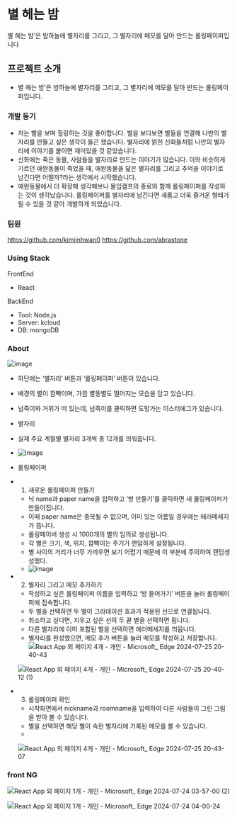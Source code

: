 # 별 헤는 밤

별 헤는 밤’은 밤하늘에 별자리를 그리고, 그 별자리에 메모를 달아 만드는 롤링페이퍼입니다

## 프로젝트 소개
- 별 헤는 밤’은 밤하늘에 별자리를 그리고, 그 별자리에 메모를 달아 만드는 롤링페이퍼입니다.

### 개발 동기

- 저는 별을 보며 힐링하는 것을 좋아합니다. 별을 보다보면 별들을 연결해 나만의 별자리를 만들고 싶은 생각이 들곤 했습니다. 별자리에 얽힌 신화들처럼 나만의 별자리에 이야기를 붙이면 재미있을 것 같았습니다.
- 신화에는 죽은 동물, 사람들을 별자리로 만드는 이야기가 많습니다. 이와 비슷하게 기르던 애완동물이 죽었을 때, 애완동물을 닮은 별자리를 그리고 추억을 이야기로 남긴다면 어떨까?라는 생각에서 시작했습니다.
- 애완동물에서 더 확장해 생각해보니 몰입캠프의 종료와 함께 롤링페이퍼를 작성하는 것이 생각났습니다. 롤링페이퍼를 별자리에 남긴다면 새롭고 더욱 즐거운 형태가 될 수 있을 것 같아 개발하게 되었습니다.

### 팀원
 https://github.com/kimjinhwan0
 https://github.com/abrastone

### Using Stack
 FrontEnd
- React

BackEnd
- Tool: Node.js
- Server: kcloud
- DB: mongoDB

### About
![image](https://github.com/user-attachments/assets/6624dbf6-047e-4507-8e22-0d4b97cc8b6e)
- 하단에는 ‘별자리’ 버튼과 ‘롤링페이퍼’ 버튼이 있습니다.
- 배경의 별이 깜빡이며, 가끔 별똥별도 떨어지는 모습을 담고 있습니다.
- 넙죽이와 거위가 떠 있는데, 넙죽이를 클릭하면 도망가는 이스터에그가 있습니다.

- 별자리
- 실제 주요 계절별 별자리 3개씩 총 12개를 띄워줍니다.
- ![image](https://github.com/user-attachments/assets/1443d702-2e0b-46a8-82f6-982c1c3172fc)


- 롤링페이퍼
- 1. 새로운 롤링페이퍼 만들기
    - 닉 name과 paper name을 입력하고 ‘방 만들기’를 클릭하면 새 롤링페이퍼가 만들어집니다.
    - 이때 paper name은 중복될 수 없으며, 이미 있는 이름일 경우에는 에러메세지가 뜹니다.
    - 롤링페이버 생성 시 1000개의 별의 임의로 생성됩니다.
    - 각 별은 크기, 색, 위치, 깜빡이는 주기가 랜덤하게 설정됩니다.
    - 별 사이의 거리가 너무 가까우면 보기 어렵기 때문에 이 부분에 주의하여 랜덤생성했다.
    - ![image](https://github.com/user-attachments/assets/35d01e00-5667-494f-a533-0dd2b4dfd699)

 
- 2. 별자리 그리고 메모 추가하기
    - 작성하고 싶은 롤링페이퍼 이름을 입력하고 ‘방 들어가기’ 버튼을 눌러 롤링페이퍼에 접속합니다.
    - 두 별을 선택하면 두 별이 그라데이션 효과가 적용된 선으로 연결됩니다.
    - 취소하고 싶다면, 지우고 싶은 선의 두 끝 별을 선택하면 됩니다.
    - 다른 별자리에 이미 포함된 별을 선택하면 에러메세지를 띄웁니다.
    - 별자리를 완성했으면, 메모 추가 버튼을 눌러 메모를 작성하고 저장합니다.
   ![React App 외 페이지 4개 - 개인 - Microsoft_ Edge 2024-07-25 20-40-43](https://github.com/user-attachments/assets/d934c7c1-b926-43da-94e1-7ca50a024bfe)

   ![React App 외 페이지 4개 - 개인 - Microsoft_ Edge 2024-07-25 20-40-12 (1)](https://github.com/user-attachments/assets/f603d231-31fb-48f3-8777-ffd74eae38a1)


- 3. 롤링페이퍼 확인
    - 시작화면에서 nickname과 roomname을 입력하여 다른 사람들이 그린 그림을 받아 볼 수 있습니다.
    - 별을 선택하면 해당 별이 속한 별자리에 기록된 메모를 볼 수 있습니다.
    - 
  ![React App 외 페이지 4개 - 개인 - Microsoft_ Edge 2024-07-25 20-43-07](https://github.com/user-attachments/assets/13f5b93e-87ef-470a-80f0-a59bb48adbb2)


### front NG
  
  ![React App 외 페이지 1개 - 개인 - Microsoft_ Edge 2024-07-24 03-57-00 (2)](https://github.com/user-attachments/assets/8b8c05fd-ce45-4a03-8073-1639c8acae16)

  ![React App 외 페이지 1개 - 개인 - Microsoft_ Edge 2024-07-24 04-00-24](https://github.com/user-attachments/assets/2d4975f2-df61-4cfe-8bed-7c8a0f3ab55d)




